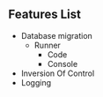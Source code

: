Features List
----

* Database migration
    * Runner
        * Code
        * Console
* Inversion Of Control
* Logging